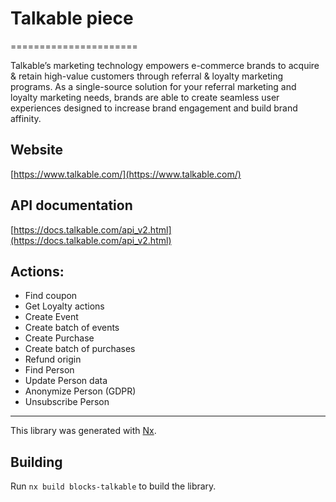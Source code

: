 # Talkable piece

======================

Talkable’s marketing technology empowers e-commerce brands to acquire & retain high-value customers through referral & loyalty marketing programs. As a single-source solution for your referral marketing and loyalty marketing needs, brands are able to create seamless user experiences designed to increase brand engagement and build brand affinity.

## Website

[https://www.talkable.com/](https://www.talkable.com/)

## API documentation

[https://docs.talkable.com/api_v2.html](https://docs.talkable.com/api_v2.html)

## Actions:

- Find coupon
- Get Loyalty actions
- Create Event
- Create batch of events
- Create Purchase
- Create batch of purchases
- Refund origin
- Find Person
- Update Person data
- Anonymize Person (GDPR)
- Unsubscribe Person

---

This library was generated with [Nx](https://nx.dev).

## Building

Run `nx build blocks-talkable` to build the library.
